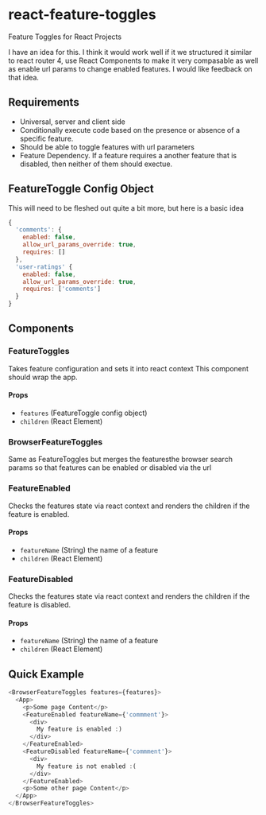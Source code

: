 # react-feature-toggles
Feature Toggles for React Projects

I have an idea for this. I think it would work well if it we structured it similar to react router 4, use React Components to make it very compasable as well as enable url params to change enabled features. I would like feedback on that idea.

## Requirements
* Universal, server and client side
* Conditionally execute code based on the presence or absence of a specific feature. 
* Should be able to toggle features with url parameters
* Feature Dependency. If a feature requires a another feature that is disabled, then neither of them should exectue.

## FeatureToggle Config Object
This will need to be fleshed out quite a bit more, but here is a basic idea
```javascript
{
  'comments': {
    enabled: false,
    allow_url_params_override: true,
    requires: []
  },
  'user-ratings' {
    enabled: false,
    allow_url_params_override: true,
    requires: ['comments']
  }
}
```

## Components

### FeatureToggles
Takes feature configuration and sets it into react context 
This component should wrap the app.

#### Props
* `features` (FeatureToggle config object)
* `children` (React Element)

### BrowserFeatureToggles
Same as FeatureToggles but merges the featuresthe browser search params so that features can be enabled or disabled via the url

### FeatureEnabled
Checks the features state via react context and renders the children if the feature is enabled.

#### Props
* `featureName` (String) the name of a feature
* `children` (React Element)

### FeatureDisabled
Checks the features state via react context and renders the children if the feature is disabled.

#### Props
* `featureName` (String) the name of a feature
* `children` (React Element)

## Quick Example

```javascript
<BrowserFeatureToggles features={features}>
  <App>
    <p>Some page Content</p>
    <FeatureEnabled featureName={'commment'}>
      <div>
        My feature is enabled :)
      </div>
    </FeatureEnabled>
    <FeatureDisabled featureName={'commment'}>
      <div>
        My feature is not enabled :(
      </div>
    </FeatureEnabled>
    <p>Some other page Content</p>
  </App>
</BrowserFeatureToggles>
```